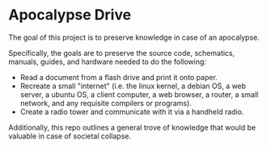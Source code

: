# Apocalypse Drive

The goal of this project is to preserve knowledge in case of an apocalypse.

Specifically, the goals are to preserve the source code, schematics, manuals, guides, and hardware needed to do the following:
* Read a document from a flash drive and print it onto paper.
* Recreate a small "internet" (i.e. the linux kernel, a debian OS, a web server, a ubuntu OS, a client computer, a web browser, a router, a small network, and any requisite compilers or programs).
* Create a radio tower and communicate with it via a handheld radio.

Additionally, this repo outlines a general trove of knowledge that would be valuable in case of societal collapse.
